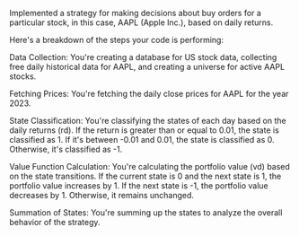 Implemented a strategy for making decisions about buy orders for a particular stock, in this case, AAPL (Apple Inc.), based on daily returns.

Here's a breakdown of the steps your code is performing:

Data Collection: You're creating a database for US stock data, collecting free daily historical data for AAPL, and creating a universe for active AAPL stocks.

Fetching Prices: You're fetching the daily close prices for AAPL for the year 2023.

State Classification: You're classifying the states of each day based on the daily returns (rd). If the return is greater than or equal to 0.01, the state is classified as 1. If it's between -0.01 and 0.01, the state is classified as 0. Otherwise, it's classified as -1.

Value Function Calculation: You're calculating the portfolio value (vd) based on the state transitions. If the current state is 0 and the next state is 1, the portfolio value increases by 1. If the next state is -1, the portfolio value decreases by 1. Otherwise, it remains unchanged.

Summation of States: You're summing up the states to analyze the overall behavior of the strategy.
